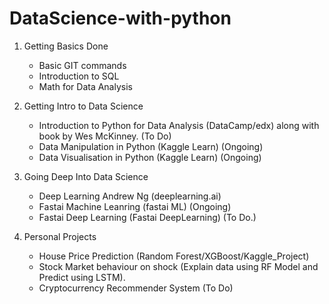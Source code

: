 # DataScience-with-python

1. Getting Basics Done
    - Basic GIT commands
    - Introduction to SQL
    - Math for Data Analysis

2. Getting Intro to Data Science
    - Introduction to Python for Data Analysis (DataCamp/edx) along with book by Wes McKinney. (To Do)
    - Data Manipulation in Python (Kaggle Learn) (Ongoing)
    - Data Visualisation in Python (Kaggle Learn) (Ongoing)

3. Going Deep Into Data Science
    - Deep Learning Andrew Ng (deeplearning.ai)
    - Fastai Machine Leanring (fastai ML) (Ongoing)
    - Fastai Deep Learning (Fastai DeepLearning) (To Do.)

4. Personal Projects
    - House Price Prediction (Random Forest/XGBoost/Kaggle_Project)
    - Stock Market behaviour on shock (Explain data using RF Model and Predict using LSTM).
    - Cryptocurrency Recommender System (To Do)
